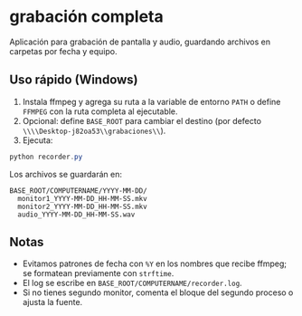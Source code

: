# grabación completa

Aplicación para grabación de pantalla y audio, guardando archivos en carpetas por fecha y equipo.

## Uso rápido (Windows)

1. Instala ffmpeg y agrega su ruta a la variable de entorno `PATH` o define `FFMPEG` con la ruta completa al ejecutable.
2. Opcional: define `BASE_ROOT` para cambiar el destino (por defecto `\\\\Desktop-j82oa53\\grabaciones\\`).
3. Ejecuta:

```powershell
python recorder.py
```

Los archivos se guardarán en:
```
BASE_ROOT/COMPUTERNAME/YYYY-MM-DD/
  monitor1_YYYY-MM-DD_HH-MM-SS.mkv
  monitor2_YYYY-MM-DD_HH-MM-SS.mkv
  audio_YYYY-MM-DD_HH-MM-SS.wav
```

## Notas
- Evitamos patrones de fecha con `%Y` en los nombres que recibe ffmpeg; se formatean previamente con `strftime`.
- El log se escribe en `BASE_ROOT/COMPUTERNAME/recorder.log`.
- Si no tienes segundo monitor, comenta el bloque del segundo proceso o ajusta la fuente.